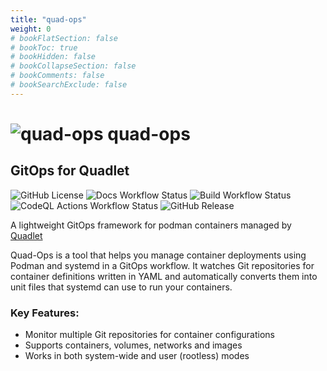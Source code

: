 ```yaml
---
title: "quad-ops"
weight: 0
# bookFlatSection: false
# bookToc: true
# bookHidden: false
# bookCollapseSection: false
# bookComments: false
# bookSearchExclude: false
---
```


# ![quad-ops](images/quad-ops-64.png) quad-ops

## GitOps for Quadlet
![GitHub License](https://img.shields.io/github/license/trly/quad-ops)
![Docs Workflow Status](https://img.shields.io/github/actions/workflow/status/trly/quad-ops/build.yml)
![Build Workflow Status](https://img.shields.io/github/actions/workflow/status/trly/quad-ops/docs.yaml?label=docs)
![CodeQL Actions Workflow Status](https://img.shields.io/github/actions/workflow/status/trly/quad-ops/build.yml?label=codeql)
![GitHub Release](https://img.shields.io/github/v/release/trly/quad-ops)

A lightweight GitOps framework for podman containers managed by [Quadlet](https://docs.podman.io/en/latest/markdown/podman-systemd.unit.5.html)

Quad-Ops is a tool that helps you manage container deployments using Podman and systemd in a GitOps workflow. It watches Git repositories for container definitions written in YAML and automatically converts them into unit files that systemd can use to run your containers.

### Key Features:
- Monitor multiple Git repositories for container configurations
- Supports containers, volumes, networks and images
- Works in both system-wide and user (rootless) modes
